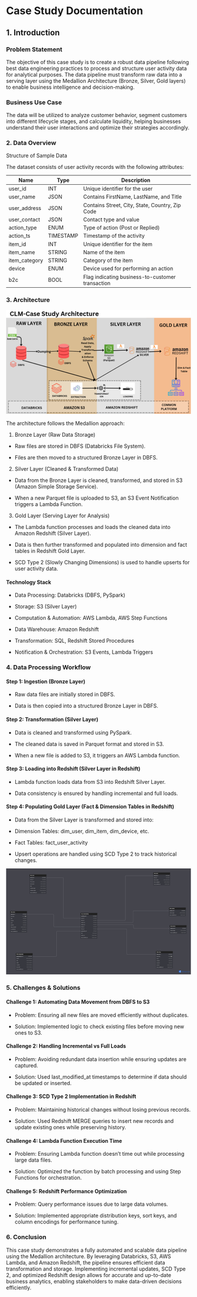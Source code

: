 # Case Study Documentation

## 1. Introduction

### Problem Statement

The objective of this case study is to create a robust data pipeline following best data engineering practices to process and structure user activity data for analytical purposes. The data pipeline must transform raw data into a serving layer using the Medallion Architecture (Bronze, Silver, Gold layers) to enable business intelligence and decision-making.

### Business Use Case

The data will be utilized to analyze customer behavior, segment customers into different lifecycle stages, and calculate liquidity, helping businesses understand their user interactions and optimize their strategies accordingly.

### 2. Data Overview

Structure of Sample Data

The dataset consists of user activity records with the following attributes:

| Name           | Type     | Description |
|---------------|---------|-------------|
| user_id       | INT     | Unique identifier for the user |
| user_name     | JSON    | Contains FirstName, LastName, and Title |
| user_address  | JSON    | Contains Street, City, State, Country, Zip Code |
| user_contact  | JSON    | Contact type and value |
| action_type   | ENUM    | Type of action (Post or Replied) |
| action_ts     | TIMESTAMP | Timestamp of the activity |
| item_id       | INT     | Unique identifier for the item |
| item_name     | STRING  | Name of the item |
| item_category | STRING  | Category of the item |
| device        | ENUM    | Device used for performing an action |
| b2c           | BOOL    | Flag indicating business-to-customer transaction |

### 3. Architecture

<img src="./images/case-study-architecture.png" alt="Architecture">

The architecture follows the Medallion approach:

1. Bronze Layer (Raw Data Storage)

 - Raw files are stored in DBFS (Databricks File System).

 - Files are then moved to a structured Bronze Layer in DBFS.

2. Silver Layer (Cleaned & Transformed Data)

 - Data from the Bronze Layer is cleaned, transformed, and stored in S3 (Amazon Simple Storage Service).

 - When a new Parquet file is uploaded to S3, an S3 Event Notification triggers a Lambda Function.

3. Gold Layer (Serving Layer for Analysis)

 - The Lambda function processes and loads the cleaned data into Amazon Redshift (Silver Layer).

 - Data is then further transformed and populated into dimension and fact tables in Redshift Gold Layer.

 - SCD Type 2 (Slowly Changing Dimensions) is used to handle upserts for user activity data.

#### Technology Stack

 - Data Processing: Databricks (DBFS, PySpark)

 - Storage: S3 (Silver Layer)

 - Computation & Automation: AWS Lambda, AWS Step Functions

 - Data Warehouse: Amazon Redshift

 - Transformation: SQL, Redshift Stored Procedures

 - Notification & Orchestration: S3 Events, Lambda Triggers

 ### 4. Data Processing Workflow

#### Step 1: Ingestion (Bronze Layer)

- Raw data files are initially stored in DBFS.

- Data is then copied into a structured Bronze Layer in DBFS.

#### Step 2: Transformation (Silver Layer)

- Data is cleaned and transformed using PySpark.

- The cleaned data is saved in Parquet format and stored in S3.

- When a new file is added to S3, it triggers an AWS Lambda function.

#### Step 3: Loading into Redshift (Silver Layer in Redshift)

- Lambda function loads data from S3 into Redshift Silver Layer.

- Data consistency is ensured by handling incremental and full loads.

#### Step 4: Populating Gold Layer (Fact & Dimension Tables in Redshift)

- Data from the Silver Layer is transformed and stored into:    
- Dimension Tables: dim_user, dim_item, dim_device, etc.

- Fact Tables: fact_user_activity

- Upsert operations are handled using SCD Type 2 to track historical changes.

<img src="./images/clm-logical-diagram.png">

### 5. Challenges & Solutions

#### Challenge 1: Automating Data Movement from DBFS to S3

- Problem: Ensuring all new files are moved efficiently without duplicates.

- Solution: Implemented logic to check existing files before moving new ones to S3.

#### Challenge 2: Handling Incremental vs Full Loads

- Problem: Avoiding redundant data insertion while ensuring updates are captured.

- Solution: Used last_modified_at timestamps to determine if data should be updated or inserted.

#### Challenge 3: SCD Type 2 Implementation in Redshift

- Problem: Maintaining historical changes without losing previous records.

- Solution: Used Redshift MERGE queries to insert new records and update existing ones while preserving history.

#### Challenge 4: Lambda Function Execution Time

- Problem: Ensuring Lambda function doesn’t time out while processing large data files.

- Solution: Optimized the function by batch processing and using Step Functions for orchestration.

#### Challenge 5: Redshift Performance Optimization

- Problem: Query performance issues due to large data volumes.

- Solution: Implemented appropriate distribution keys, sort keys, and column encodings for performance tuning.

### 6. Conclusion

This case study demonstrates a fully automated and scalable data pipeline using the Medallion architecture. By leveraging Databricks, S3, AWS Lambda, and Amazon Redshift, the pipeline ensures efficient data transformation and storage. Implementing incremental updates, SCD Type 2, and optimized Redshift design allows for accurate and up-to-date business analytics, enabling stakeholders to make data-driven decisions efficiently.
